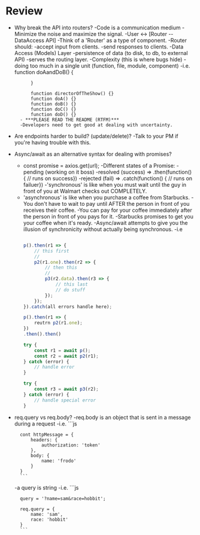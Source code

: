 # Review

- Why break the API into routers?
    -Code is a communication medium
    -Minimize the noise and maximize the signal.
    -User <-> [Router -- DataAccess API]
    -Think of a 'Router' as a type of component.
    -Router should:
        -accept input from clients.
        -send responses to clients.
    -Data Access (Models) Layer
        -persistence of data (to disk, to db, to external API)
        -serves the routing layer.
    -Complexity (this is where bugs hide)
        -doing too much in a single unit (function, file, module, component)
        -i.e. 
            function doAandDoB() {

            }

            function directorOfTheShow() {}
            function doA() {}
            function doB() {}
            function doC() {}
            function doD() {}
        - ***PLEASE READ THE README (RTFM)***
        -Developers need to get good at dealing with uncertainty.
- Are endpoints harder to build? (update/delete)?
    -Talk to your PM if you're having trouble with this.
- Async/await as an alternative syntax for dealing with promises?
    - const promise = axios.get(url);
        -Different states of a Promise:
            -pending (working on it boss)
            -resolved (success) => .then(function() { // runs on success})
            -rejected (fail) =>    .catch(function() { // runs on failuer})
    -'synchronous' is like when you must wait until the guy in front of you at Walmart checks out COMPLETELY.
    - 'asynchronous' is like when you purchase a coffee from Starbucks. 
        -You don't have to wait to pay until AFTER the person in front of you receives their coffee.
        -You can pay for your coffee immediately after the person in front of you pays for it.
        -Starbucks promises to get you your coffee when it's ready.
    -Async/await attempts to give you the illusion of synchronicity without actually being synchronous.
    -i.e 
        ```js

        p().then(r1 => {
            // this first
            //
            p2(r1.one).then(r2 => {
                // then this
                //
                p3(r2.data).then(r3 => {
                    // this last
                    // do stuff
                });
            });
        }).catch(all errors handle here);

        p().then(r1 => {
            reutrn p2(r1.one);
        })
        .then().then()

        try {
            const r1 = await p();
            const r2 = await p2(r1);
        } catch (error) {
            // handle error
        }

        try {
            const r3 = await p3(r2);
        } catch (error) {
            // handle special error
        }

        ```
- req.query vs req.body?
    -req.body is an object that is sent in a message during a request
    -i.e. 
        ```js

        cont httpMessage = {
            headers: {
                authorization: 'token'
            },
            body: {
                name: 'frodo'
            }
        }
        ```
    -a query is string
    -i.e. 
        ```js
        
        query = '?name=sam&race=hobbit';

        req.query = {
            name: 'sam',
            race: 'hobbit'
        }
        ```


